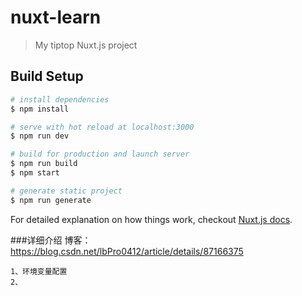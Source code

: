 # nuxt-learn

> My tiptop Nuxt.js project

## Build Setup

``` bash
# install dependencies
$ npm install

# serve with hot reload at localhost:3000
$ npm run dev

# build for production and launch server
$ npm run build
$ npm start

# generate static project
$ npm run generate
```

For detailed explanation on how things work, checkout [Nuxt.js docs](https://nuxtjs.org).

###详细介绍 博客： https://blog.csdn.net/lbPro0412/article/details/87166375
```
1、环境变量配置
2、
```